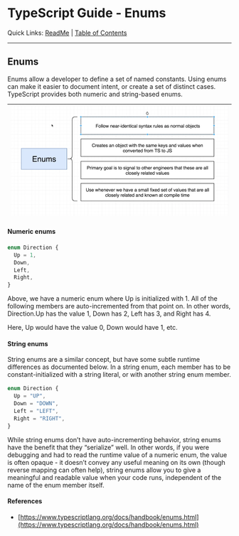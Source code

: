 # TypeScript Guide - Enums
Quick Links: [ReadMe](../README.md) | [Table of Contents](00-index.md)

---

## Enums

Enums allow a developer to define a set of named constants. Using enums can make it easier to document intent, or create a set of distinct cases. TypeScript provides both numeric and string-based enums.

|![](./screenshots/13-enums.png)
|--

#### Numeric enums

```ts
enum Direction {
  Up = 1,
  Down,
  Left,
  Right,
}
```

Above, we have a numeric enum where Up is initialized with 1. All of the following members are auto-incremented from that point on. In other words, Direction.Up has the value 1, Down has 2, Left has 3, and Right has 4.

Here, Up would have the value 0, Down would have 1, etc.

#### String enums

String enums are a similar concept, but have some subtle runtime differences as documented below. In a string enum, each member has to be constant-initialized with a string literal, or with another string enum member.

```ts
enum Direction {
  Up = "UP",
  Down = "DOWN",
  Left = "LEFT",
  Right = "RIGHT",
}
```

While string enums don’t have auto-incrementing behavior, string enums have the benefit that they “serialize” well. In other words, if you were debugging and had to read the runtime value of a numeric enum, the value is often opaque - it doesn’t convey any useful meaning on its own (though reverse mapping can often help), string enums allow you to give a meaningful and readable value when your code runs, independent of the name of the enum member itself.

#### References

 - [https://www.typescriptlang.org/docs/handbook/enums.html](https://www.typescriptlang.org/docs/handbook/enums.html)
